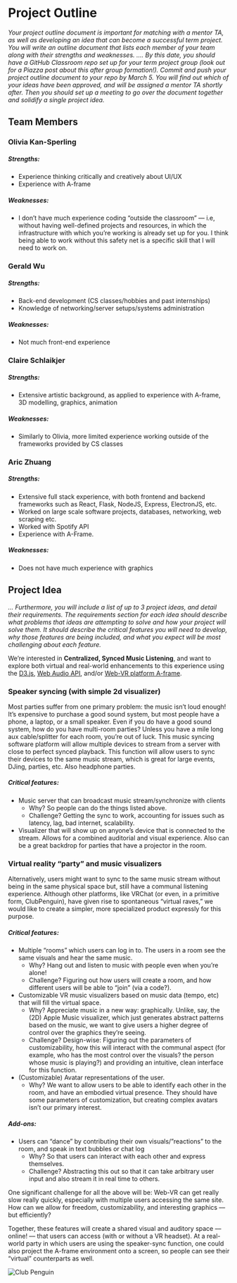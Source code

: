 # Project Outline
*Your project outline document is important for matching with a mentor TA, as well as developing an idea that can become a successful term project. You will write an outline document that lists each member of your team along with their strengths and weaknesses. ….
By this date, you should have a GitHub Classroom repo set up for your term project group (look out for a Piazza post about this after group formation!). Commit and push your project outline document to your repo by March 5. You will find out which of your ideas have been approved, and will be assigned a mentor TA shortly after. Then you should set up a meeting to go over the document together and solidify a single project idea.*

## Team Members

### Olivia Kan-Sperling
##### Strengths:
- Experience thinking critically and creatively about UI/UX
- Experience with A-frame
##### Weaknesses:
- I don’t have much experience coding “outside the classroom” –– i.e, without having well-defined projects and resources, in which the infrastructure with which you’re working is already set up for you. I think being able to work without this safety net is a specific skill that I will need to work on. 

### Gerald Wu
##### Strengths:
- Back-end development (CS classes/hobbies and past internships)
- Knowledge of networking/server setups/systems administration
##### Weaknesses:
- Not much front-end experience

### Claire Schlaikjer
##### Strengths:
- Extensive artistic background, as applied to experience with A-frame, 3D modelling, graphics, animation
##### Weaknesses:
- Similarly to Olivia, more limited experience working outside of the frameworks provided by CS classes

### Aric Zhuang
##### Strengths:
- Extensive full stack experience, with both frontend and backend frameworks such as React, Flask, NodeJS, Express, ElectronJS, etc.
- Worked on large scale software projects, databases, networking, web scraping etc.
- Worked with Spotify API
- Experience with A-Frame.
##### Weaknesses:
- Does not have much experience with graphics


## Project Idea
*… Furthermore, you will include a list of up to 3 project ideas, and detail their requirements.
The requirements section for each idea should describe what problems that ideas are attempting to solve and how your project will solve them. It should describe the critical features you will need to develop, why those features are being included, and what you expect will be most challenging about each feature.*

We’re interested in **Centralized, Synced Music Listening**, and want to explore both virtual and real-world enhancements to this experience using the [D3.js](https://d3js.org/), [Web Audio API](https://developer.mozilla.org/en-US/docs/Web/API/Web_Audio_API), and/or [Web-VR platform A-frame](https://aframe.io/).

### Speaker syncing (with simple 2d visualizer)
Most parties suffer from one primary problem: the music isn’t loud enough! It’s expensive to purchase a good sound system, but most people have a phone, a laptop, or a small speaker. 
Even if you do have a good sound system, how do you have multi-room parties? Unless you have a mile long aux cable/splitter for each room, you’re out of luck.
This music syncing software platform will allow multiple devices to stream from a server with close to perfect synced playback. 
This function will allow users to sync their devices to the same music stream, which is great for large events, DJing, parties, etc.
Also headphone parties.

##### Critical features:
- Music server that can broadcast music stream/synchronize with clients
  - Why? So people can do the things listed above.
  - Challenge? Getting the sync to work, accounting for issues such as latency, lag, bad internet, scalability.
- Visualizer that will show up on anyone’s device that is connected to the stream. Allows for a combined auditorial and visual experience. Also can be a great backdrop for parties that have a projector in the room.

### Virtual reality “party” and music visualizers
Alternatively, users might want to sync to the same music stream without being in the same physical space but, still have a communal listening experience. Although other platforms, like VRChat (or even, in a primitive form, ClubPenguin), have given rise to spontaneous “virtual raves,” we would like to create a simpler, more specialized product expressly for this purpose. 

##### Critical features:
- Multiple “rooms” which users can log in to. The users in a room see the same visuals and hear the same music.
  - Why? Hang out and listen to music with people even when you’re alone!
  - Challenge? Figuring out how users will create a room, and how different users will be able to “join” (via a code?). 
- Customizable VR music visualizers based on music data (tempo, etc) that will fill the virtual space. 
  - Why? Appreciate music in a new way: graphically. Unlike, say, the (2D) Apple Music visualizer, which just generates abstract patterns based on the music, we want to give users a higher degree of control over the graphics they’re seeing. 
  - Challenge? Design-wise: Figuring out the parameters of customizability, how this will interact with the communal aspect (for example, who has the most control over the visuals? the person whose music is playing?) and providing an intuitive, clean interface for this function. 
- (Customizable) Avatar representations of the user.
  - Why? We want to allow users to be able to identify each other in the room, and have an embodied virtual presence. They should have some parameters of customization, but creating complex avatars isn’t our primary interest.  

##### Add-ons:
- Users can “dance” by contributing their own visuals/”reactions” to the room, and speak in text bubbles or chat log
  - Why? So that users can interact with each other and express themselves.
  - Challenge? Abstracting this out so that it can take arbitrary user input and also stream it in real time to others.

One significant challenge for all the above will be: Web-VR can get really slow really quickly, especially with multiple users accessing the same site. How can we allow for freedom, customizability, and interesting graphics –– but efficiently?  

Together, these features will create a shared visual and auditory space –– online! –– that users can access (with or without a VR headset). At a real-world party in which users are using the speaker-sync function, one could also project the A-frame environment onto a screen, so people can see their “virtual” counterparts as well.

![Club Penguin](https://i.geraldwu.com/rgw4lq.jpg)
